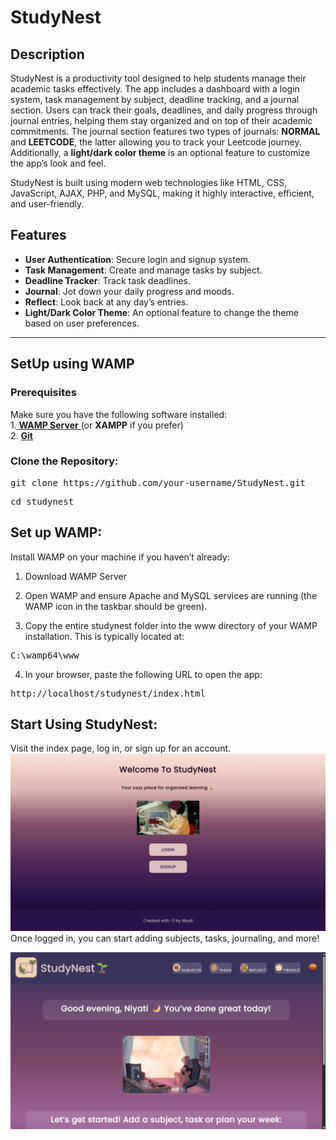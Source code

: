 # StudyNest

## Description
StudyNest is a productivity tool designed to help students manage their academic tasks effectively. The app includes a dashboard with a login system, task management by subject, deadline tracking, and a journal section. Users can track their goals, deadlines, and daily progress through journal entries, helping them stay organized and on top of their academic commitments. The journal section features two types of journals: **NORMAL** and **LEETCODE**, the latter allowing you to track your Leetcode journey. Additionally, a **light/dark color theme** is an optional feature to customize the app’s look and feel.

StudyNest is built using modern web technologies like HTML, CSS, JavaScript, AJAX, PHP, and MySQL, making it highly interactive, efficient, and user-friendly.

## Features
- **User Authentication**: Secure login and signup system.
- **Task Management**: Create and manage tasks by subject.
- **Deadline Tracker**: Track task deadlines.
- **Journal**: Jot down your daily progress and moods.
- **Reflect**: Look back at any day’s entries.
- **Light/Dark Color Theme**: An optional feature to change the theme based on user preferences.

---

## SetUp using WAMP

### Prerequisites
Make sure you have the following software installed:<br>
1.<a href="https://www.wampserver.com/en/download-wampserver-64bits/"> **WAMP Server** </a>(or **XAMPP** if you prefer)<br>
2. <a href="https://git-scm.com/downloads">**Git**</a>

### Clone the Repository:
<pre>
git clone https://github.com/your-username/StudyNest.git</pre>
<pre>cd studynest</pre>


<h2>Set up WAMP:</h2>

Install WAMP on your machine if you haven’t already:

1. Download WAMP Server

2. Open WAMP and ensure Apache and MySQL services are running (the WAMP icon in the taskbar should be green).

3. Copy the entire studynest folder into the www directory of your WAMP installation. This is typically located at:
<pre>C:\wamp64\www</pre>

4. In your browser, paste the following URL to open the app:
<pre>http://localhost/studynest/index.html</pre>

<h2>Start Using StudyNest:</h2>
<p>Visit the index page, log in, or sign up for an account.
<img src="pictures/Login Page.png">
Once logged in, you can start adding subjects, tasks, journaling, and more!</p>
<img src="pictures/Screenshot (17).png">

